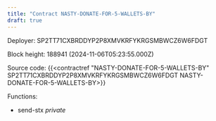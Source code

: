 ```yaml
---
title: "Contract NASTY-DONATE-FOR-5-WALLETS-BY"
draft: true
---
```

Deployer: SP2TT71CXBRDDYP2P8XMVKRFYKRGSMBWCZ6W6FDGT


 



Block height: 188941 (2024-11-06T05:23:55.000Z)

Source code: {{<contractref "NASTY-DONATE-FOR-5-WALLETS-BY" SP2TT71CXBRDDYP2P8XMVKRFYKRGSMBWCZ6W6FDGT NASTY-DONATE-FOR-5-WALLETS-BY>}}

Functions:

* send-stx _private_
